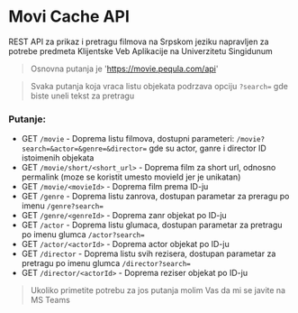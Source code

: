 # Movi Cache API

REST API za prikaz i pretragu filmova na Srpskom jeziku napravljen za potrebe predmeta Klijentske Veb Aplikacije na Univerzitetu Singidunum

> Osnovna putanja je 'https://movie.pequla.com/api'

> Svaka putanja koja vraca listu objekata podrzava opciju `?search=` gde biste uneli tekst za pretragu

### Putanje:

- GET `/movie` - Doprema listu filmova, dostupni parameteri: `/movie?search=&actor=&genre=&director=` gde su actor, ganre i director ID istoimenih objekata
- GET `/movie/short/<short_url>` - Doprema film za short url, odnosno permalink (moze se koristit umesto movieId jer je unikatan)
- GET `/movie/<movieId>` - Doprema film prema ID-ju
- GET `/genre` - Doprema listu zanrova, dostupan parametar za preragu po imenu `/genre?search=`
- GET `/genre/<genreId>` - Doprema zanr objekat po ID-ju
- GET `/actor` - Doprema listu glumaca, dostupan parametar za pretragu po imenu glumca `/actor?search=`
- GET `/actor/<actorId>` - Doprema actor objekat po ID-ju
- GET `/director` - Doprema listu svih rezisera, dostupan parametar za pretragu po imenu glumca `/director?search=`
- GET `/director/<actorId>` - Doprema reziser objekat po ID-ju

> Ukoliko primetite potrebu za jos putanja molim Vas da mi se javite na MS Teams
